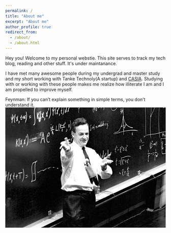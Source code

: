 ```yaml
---
permalink: /
title: "About me"
excerpt: "About me"
author_profile: true
redirect_from: 
  - /about/
  - /about.html
---
```

Hey you! Welcome to my personal webstie. This site serves to track my tech blog, reading and other stuff. It's under maintanance. 

I have met many awesome people during my undergrad and master study and my short working with Tanke Technoly(A startup) and [CASIA](http://www.ia.cas.cn/). Studying with or working with these people makes me realize how illiterate I am and I am propelled to improve myself. 

Feynman: If you can’t explain something in simple terms, you don’t understand it.
![Feynman](/images/Feynman.jpg)
